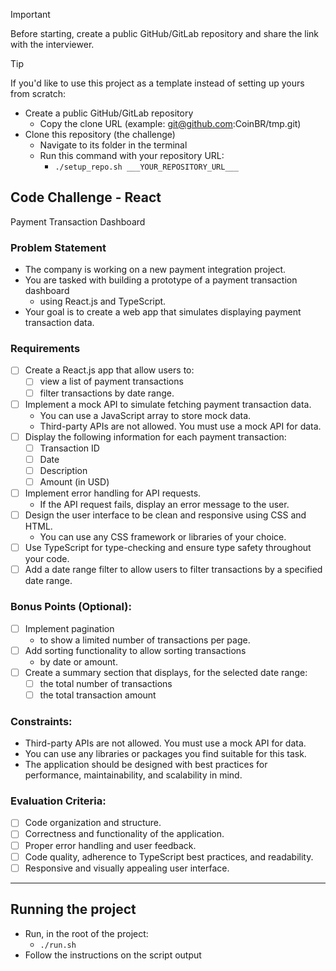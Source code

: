 > [!IMPORTANT]  
> Before starting, create a public GitHub/GitLab repository and share the link with the interviewer.

> [!TIP]  
> If you'd like to use this project as a template instead of setting up yours from scratch:
> - Create a public GitHub/GitLab repository
>   - Copy the clone URL (example: git@github.com:CoinBR/tmp.git) 
> - Clone this repository (the challenge)
>   - Navigate to its folder in the terminal
>   - Run this command with your repository URL: 
>     - `./setup_repo.sh ___YOUR_REPOSITORY_URL___`

## Code Challenge - React
Payment Transaction Dashboard

### Problem Statement
- The company is working on a new payment integration project.
- You are tasked with building a prototype of a payment transaction dashboard 
     - using React.js and TypeScript.
- Your goal is to create a web app that simulates displaying payment transaction data.

### Requirements
- [ ] Create a React.js app that allow users to:
     - [ ] view a list of payment transactions 
     - [ ] filter transactions by date range.
- [ ] Implement a mock API to simulate fetching payment transaction data.
     - You can use a JavaScript array to store mock data.
     - Third-party APIs are not allowed. You must use a mock API for data.
- [ ] Display the following information for each payment transaction: 
     - [ ] Transaction ID
     - [ ] Date
     - [ ] Description
     - [ ] Amount (in USD)
- [ ] Implement error handling for API requests. 
     - If the API request fails, display an error message to the user.
- [ ] Design the user interface to be clean and responsive using CSS and HTML.
     - You can use any CSS framework or libraries of your choice.
- [ ] Use TypeScript for type-checking and ensure type safety throughout your code.
- [ ] Add a date range filter to allow users to filter transactions by a specified date range.

### Bonus Points (Optional):
- [ ] Implement pagination
     - to show a limited number of transactions per page.
- [ ] Add sorting functionality to allow sorting transactions 
     - by date or amount.
- [ ] Create a summary section that displays, for the selected date range:
     - [ ] the total number of transactions 
     - [ ] the total transaction amount 

### Constraints:
- Third-party APIs are not allowed. You must use a mock API for data.
- You can use any libraries or packages you find suitable for this task.
- The application should be designed with best practices for performance, maintainability, and scalability in mind.

### Evaluation Criteria:
- [ ] Code organization and structure.
- [ ] Correctness and functionality of the application.
- [ ] Proper error handling and user feedback.
- [ ] Code quality, adherence to TypeScript best practices, and readability.
- [ ] Responsive and visually appealing user interface.

---

## Running the project
- Run, in the root of the project:
  - `./run.sh`
- Follow the instructions on the script output

